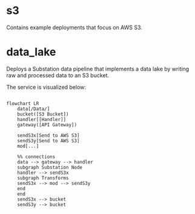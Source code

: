 # s3

Contains example deployments that focus on AWS S3.

# data_lake

Deploys a Substation data pipeline that implements a data lake by writing raw and processed data to an S3 bucket.

The service is visualized below:
```mermaid

flowchart LR
    data[/Data/]
    bucket([S3 Bucket])
    handler[[Handler]]
    gateway([API Gateway])

    sendS3x[Send to AWS S3]
    sendS3y[Send to AWS S3]
    mod[...]

    %% connections
    data --> gateway --> handler
    subgraph Substation Node
    handler --> sendS3x
    subgraph Transforms
    sendS3x --> mod --> sendS3y
    end
    end
    sendS3x --> bucket
    sendS3y --> bucket
```
